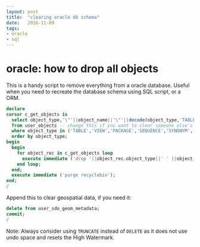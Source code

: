 ```yaml
---
layout: post
title:  "clearing oracle db schema"
date:   2016-11-09
tags:
- oracle
- sql
---
```


# oracle: how to drop all objects #

This is a handy script to remove everything from a oracle database.
Useful when you need to recreate the database schema using SQL script, or a ORM.

```sql
declare
cursor c_get_objects is
  select object_type,'\"'||object_name||'\"'||decode(object_type,'TABLE' ,' cascade constraints',null) obj_name
  from user_objects -- change this if you want to clear someone else's objects
  where object_type in ('TABLE','VIEW','PACKAGE','SEQUENCE','SYNONYM','MATERIALIZED VIEW','TYPE','FUNCTION') -- add more if you need
  order by object_type;
begin
  begin
    for object_rec in c_get_objects loop
      execute immediate ('drop '||object_rec.object_type||' ' ||object_rec.obj_name);
    end loop;
  end;
  execute immediate ('purge recyclebin');
end;
/
```

Append this to clear geospatial data, if you need it:

```sql
delete from user_sdo_geom_metadata;
commit;
/
```

Note: Always consider using ``TRUNCATE`` instead of ``DELETE`` as it does not use undo space and resets the High Watermark.
